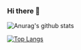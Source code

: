 ### Hi there 👋

![Anurag's github stats](https://github-readme-stats.vercel.app/api?username=Sunshine-ki&show_icons=true&theme=react)

[![Top Langs](https://github-readme-stats.vercel.app/api/top-langs/?username=Sunshine-ki&langs_count=8)](https://github.com/anuraghazra/github-readme-stats)
